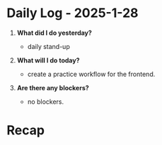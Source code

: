 # Daily Log - 2025-1-28

1. **What did I do yesterday?**

   - daily stand-up

2. **What will I do today?**

   - create a practice workflow for the frontend. 

3. **Are there any blockers?**

   - no blockers.

# Recap